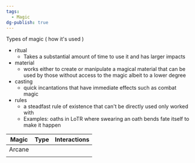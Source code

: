 ```yaml
---
tags:
  - Magic
dg-publish: true
---
```

Types of magic ( how it's used )
- ritual 
	- Takes a substantial amount of time to use it and has larger impacts
- material 
	- works either to create or manipulate a magical material that can be used by those without access to the magic albeit to a lower degree
- casting 
	- quick incantations that have immediate effects such as combat magic
- rules
	- a steadfast rule of existence that can't be directly used only worked with
	- Examples: oaths in LoTR where swearing an oath bends fate itself to make it happen

| Magic  | Type | Interactions |
| ------ | ---- | ------------ |
| Arcane |      |              |
|        |      |              |

